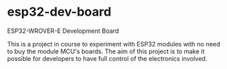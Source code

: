 # esp32-dev-board
ESP32-WROVER-E Development Board

This is a project in course to experiment with ESP32 modules with no need to buy the module MCU's boards. The aim of this project is to make it possible for developers to have full control of the electronics involved.

